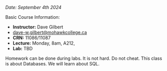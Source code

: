 *Date: September 4th 2024*

 Basic Course Information:

- **Instructor:** Dave Gilbert 
- [dave-w.gilbert@mohawkcollege.ca](mailto:firstname.lastname@mohawkcollege.ca?subject=CO859%20-%20%5BInsert%20subject%20here%5D&body=Please%20update%20the%20subject%20placeholder%20and%20include%20your%20full%20name%20and%20student%20number%20in%20the%20body.) 
- **CRN:** 11086/11087 
- **Lecture:** Monday, 8am, A212, 
- **Lab:** TBD


Homework can be done during labs. It is not hard. Do not cheat. This class is about Databases. We will learn about SQL. 





